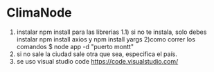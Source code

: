 # ClimaNode
1) instalar  npm  install para las librerias
1.1) si no te instala, solo debes instalar npm install axios y npm install yargs
2)como correr los comandos $ node app -d "puerto montt"
3) si no sale la ciudad sale otra que sea,  especifica el país.
4) se uso visual studio code  https://code.visualstudio.com/

